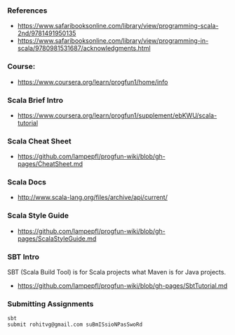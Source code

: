 ### References

* https://www.safaribooksonline.com/library/view/programming-scala-2nd/9781491950135
* https://www.safaribooksonline.com/library/view/programming-in-scala/9780981531687/acknowledgments.html

### Course:

* https://www.coursera.org/learn/progfun1/home/info

### Scala Brief Intro

* https://www.coursera.org/learn/progfun1/supplement/ebKWU/scala-tutorial

### Scala Cheat Sheet

* https://github.com/lampepfl/progfun-wiki/blob/gh-pages/CheatSheet.md

### Scala Docs
* http://www.scala-lang.org/files/archive/api/current/

### Scala Style Guide

* https://github.com/lampepfl/progfun-wiki/blob/gh-pages/ScalaStyleGuide.md

### SBT Intro

SBT (Scala Build Tool) is for Scala projects what Maven is for Java projects.
* https://github.com/lampepfl/progfun-wiki/blob/gh-pages/SbtTutorial.md

### Submitting Assignments
```
sbt
submit rohitvg@gmail.com suBmISsioNPasSwoRd
```